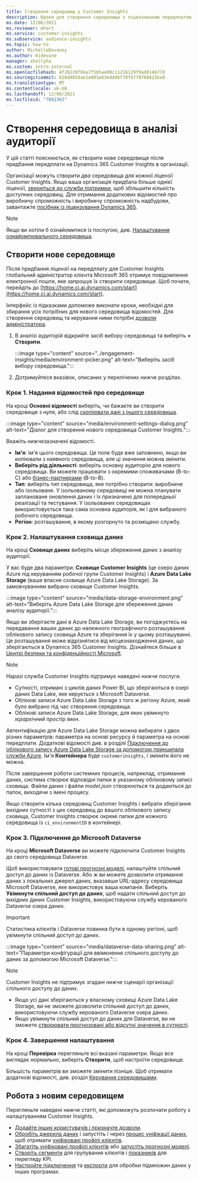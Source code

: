 ```yaml
---
title: Створення середовищ у Customer Insights
description: Кроки для створення середовища з ліцензованою передплатою на Dynamics 365 Customer Insights.
ms.date: 12/06/2021
ms.reviewer: mhart
ms.service: customer-insights
ms.subservice: audience-insights
ms.topic: how-to
author: MichelleDevaney
ms.author: midevane
manager: shellyha
ms.custom: intro-internal
ms.openlocfilehash: 4f26220f6ba7f5b5ae00c11216129f9ad814b77d
ms.sourcegitcommit: 626d485dae1e001e63e4d4bf78f6770766822ba0
ms.translationtype: MT
ms.contentlocale: uk-UA
ms.lasthandoff: 12/06/2021
ms.locfileid: "7892363"
---
```

# <a name="create-an-environment-in-audience-insights"></a>Створення середовища в аналізі аудиторії

У цій статті пояснюється, як створити нове середовище після придбання передплати на Dynamics 365 Customer Insights в організації. 

Організації можуть створити *два* середовища для кожної ліцензії Customer Insights. Якщо ваша організація придбала більше однієї ліцензії, [зверніться до служби підтримки](https://go.microsoft.com/fwlink/?linkid=2079641), щоб збільшити кількість доступних середовищ. Для отримання додаткових відомостей про виробничу спроможність і виробничу спроможність надбудови, завантажте [посібник із ліцензування Dynamics 365](https://go.microsoft.com/fwlink/?LinkId=866544).

> [!NOTE]
> Якщо ви хотіли б ознайомитися із послугою, див. [Налаштування ознайомлювального середовища](../trial-signup.md).

## <a name="create-a-new-environment"></a>Створити нове середовище

Після придбання ліцензії на передплату для Customer Insights глобальний адміністратор клієнта Microsoft 365 отримує повідомлення електронної пошти, яке запрошує їх створити середовище. Щоб почати, перейдіть до [https://home.ci.ai.dynamics.com/start](https://home.ci.ai.dynamics.com/start). 

Інтерфейс із підказками допоможе виконати кроки, необхідні для збирання усіх потрібних для нового середовища відомостей. Для створення середовищ та керування ними потрібні [дозволи адміністратора](permissions.md).

1. В аналізі аудиторій відкрийте засіб вибору середовища та виберіть **+ Створити**.
  
   :::image type="content" source="../engagement-insights/media/environment-picker.png" alt-text="Виберіть засіб вибору середовища.":::

1. Дотримуйтеся вказівок, описаних у перелічених нижче розділах.

### <a name="step-1-provide-environment-information"></a>Крок 1. Надання відомостей про середовище

На кроці **Основні відомості** виберіть, чи бажаєте ви створити середовище з нуля, або слід [скопіювати дані з іншого середовища](manage-environments.md#copy-the-environment-configuration).

   :::image type="content" source="media/environment-settings-dialog.png" alt-text="Діалог для створення нового середовища Customer Insights.":::

Вкажіть нижчезазначені відомості.
   - **Ім'я**: ім'я цього середовища. Це поле буде вже заповнено, якщо ви копіювали з наявного середовища, але ці значення можна змінити.
   - **Виберіть рід діяльності**: виберіть основну аудиторію для нового середовища. Ви можете працювати з окремими споживачами (B-to-C) або [бізнес-партнерами](work-with-business-accounts.md) (B-to-B).
   - **Тип**: виберіть тип середовища, яке потрібно створити: виробниче або ізольоване. У ізольованому середовищі не можна планувати заплановане оновлення даних і їх призначено для попередньої реалізації та тестування. У ізольованих середовищах використовується така сама основна аудиторія, як і для вибраного робочого середовища.
   - **Регіон**: розташування, в якому розгорнуто та розміщено службу.

### <a name="step-2-configure-data-storage"></a>Крок 2. Налаштування сховища даних

На кроці **Сховище даних** виберіть місце збереження даних з аналізу аудиторії.

У вас буде два параметри: **Сховище Customer Insights** (це озеро даних Azure під керуванням робочої групи Customer Insights) і **Azure Data Lake Storage** (ваше власне сховище Azure Data Lake Storage). За замовчуванням вибрано сховище Customer Insights.

:::image type="content" source="media/data-storage-environment.png" alt-text="Виберіть Azure Data Lake Storage для збереження даних аналізу аудиторії.":::

Якщо ви зберігаєте дані в Azure Data Lake Storage, ви погоджуєтесь на передавання ваших даних до належного географічного розташування облікового запису сховища Azure та зберігання їх у цьому розташуванні. Це розташування може відрізнятися від місцезнаходження даних, що зберігаються в Dynamics 365 Customer Insights. Дізнайтеся більше в [Центрі безпеки та конфіденційності Microsoft](https://www.microsoft.com/trust-center).

> [!NOTE]
> Наразі служба Customer Insights підтримує наведені нижче послуги.
> - Сутності, отримані з циклів даних Power BI, що зберігаються в озері даних Data Lake, яке керується з Microsoft Dataverse.  
> - Облікові записи Azure Data Lake Storage з того ж регіону Azure, який було вибрано під час створення середовища.
> - Облікові записи Azure Data Lake Storage, для яких увімкнуто *ієрархічний простір імен*.

Автентифікацію для Azure Data Lake Storage можна вибирати з двох різних параметрів: параметра на основі ресурсу й параметра на основі передплати. Додаткові відомості див. в розділі [Підключення до облікового запису Azure Data Lake Storage за допомогою принципала служби Azure](connect-service-principal.md). Ім'я **Контейнера** буде `customerinsights`, і змінити його не можна.

Після завершення роботи системних процесів, наприклад, отримання даних, система створює відповідні папки в указаному обліковому записі сховища. Файли даних і файли *model.json* створюються та додаються до папок, виходячи з імені процесу.

Якщо створити кілька середовищ Customer Insights і вибрати зберігання вихідних сутності з цих середовищ до вашого облікового запису сховища, Customer Insights створює окремі папки для кожного середовища із `ci_environmentID` в контейнері.

### <a name="step-3-connect-to-microsoft-dataverse"></a>Крок 3. Підключення до Microsoft Dataverse
   
На кроці **Microsoft Dataverse** ви можете підключити Customer Insights до свого середовища Dataverse.

Щоб використовувати [готові прогнозні моделі](predictions-overview.md#out-of-box-models), налаштуйте спільний доступ до даних із Dataverse. Або ж ви можете дозволити отримання даних з локальних джерел даних, вказавши URL-адресу середовища Microsoft Dataverse, яке використовує ваша компанія. Виберіть **Увімкнути спільний доступ до даних**, щоб надати спільний доступ до вихідних даних Customer Insights, використовуючи службу керованого Dataverse озера даних.

> [!IMPORTANT]
> Статистика клієнтів і Dataverse повинна бути в одному регіоні, щоб увімкнути спільний доступ до даних.

:::image type="content" source="media/dataverse-data-sharing.png" alt-text="Параметри конфігурації для ввімкнення спільного доступу до даних за допомогою Microsoft Dataverse.":::

> [!NOTE]
> Customer Insights не підтримує згадані нижче сценарії організації спільного доступу до даних.
> - Якщо усі дані зберігаються у власному сховищі Azure Data Lake Storage, ви не зможете дозволити спільний доступ до даних, використовуючи службу керованого Dataverse озера даних.
> - Якщо увімкнути спільний доступ до даних для Dataverse, ви не зможете [створювати прогнозовані або відсутні значення в сутності](predictions.md).

### <a name="step-4-finalize-the-settings"></a>Крок 4. Завершення налаштування

На кроці **Перевірка** перегляньте всі вказані параметри. Якщо все виглядає нормально, виберіть **Створити**, щоб настроїти середовище. 

Більшість параметрів ви зможете змінити пізніше. Щоб отримати додаткові відомості, див. розділ [Керування середовищами](manage-environments.md).

## <a name="work-with-your-new-environment"></a>Робота з новим середовищем

Перегляньте наведені нижче статті, які допоможуть розпочати роботу з налаштуванням Customer Insights. 

- [Додайте інших користувачів і призначте дозволи](permissions.md).
- [Обробіть джерела даних](data-sources.md) і запустіть ї через [процес уніфікації даних](data-unification.md), щоб отримати [уніфіковані профілі клієнтів](customer-profiles.md).
- [Збагатіть уніфіковані профілі клієнтів](enrichment-hub.md) або [запустіть прогнозні моделі](predictions-overview.md).
- [Створіть сегменти](segments.md) для групування клієнтів і [показників](measures.md) для перегляду KPI.
- [Настройте підключення](connections.md) та [експорти](export-destinations.md) для обробки підмножин даних у інших програмах.
